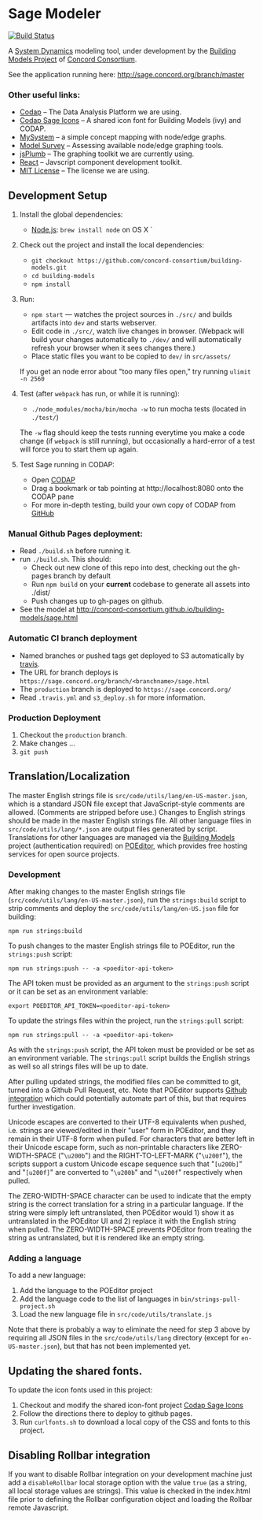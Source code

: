 # Sage Modeler

[![Build Status](https://travis-ci.org/concord-consortium/building-models.svg?branch=master)](https://travis-ci.org/concord-consortium/building-models)

A [System Dynamics](https://en.wikipedia.org/wiki/System_dynamics) modeling tool, under development
by the [Building Models Project](https://concord.org/projects/building-models) of [Concord Consortium](http://concord.org/).

See the application running here: http://sage.concord.org/branch/master


### Other useful links:
* [Codap](https://github.com/concord-consortium/codap) – The Data Analysis Platform
we are using.
* [Codap Sage Icons](https://github.com/concord-consortium/codap-ivy-icons) – A shared icon font for Building Models (ivy) and CODAP.
* [MySystem](https://github.com/concord-consortium/mysystem_sc) – a simple concept mapping with node/edge graphs.
* [Model Survey](http://concord-consortium.github.io/model-survey/) – Assessing available node/edge graphing tools.
* [jsPlumb](https://jsplumbtoolkit.com/) – The graphing toolkit we are currently using.
* [React](http://facebook.github.io/react/) – Javscript component development toolkit.
* [MIT License](LICENSE) – The license we are using.

## Development Setup

1. Install the global dependencies:
    * [Node.js](http://nodejs.org): `brew install node` on OS X
`

2. Check out the project and install the local dependencies:
    * `git checkout https://github.com/concord-consortium/building-models.git`
    * `cd building-models`
    * `npm install`

3. Run:
    * `npm start` — watches the project sources in `./src/` and builds artifacts into `dev` and starts webserver.
    * Edit code in `./src/`, watch live changes in browser. (Webpack will build your changes automatically to `./dev/` and will automatically refresh your browser when it sees changes there.)
    * Place static files you want to be copied to `dev/` in `src/assets/`

    If you get an node error about "too many files open," try running `ulimit -n 2560`

4. Test (after `webpack` has run, or while it is running):
    * `./node_modules/mocha/bin/mocha -w` to run mocha tests (located in `./test/`)

    The `-w` flag should keep the tests running everytime you make a code change (if `webpack` is still running), but occasionally a hard-error of a test will force you to start them up again.

5. Test Sage running in CODAP:
    * Open [CODAP](http://codap.concord.org/releases/latest/static/dg/en/cert/index.html)
    * Drag a bookmark or tab pointing at http://localhost:8080 onto the CODAP pane
    * For more in-depth testing, build your own copy of CODAP from [GitHub](https://github.com/concord-consortium/codap)


### Manual Github Pages deployment:
* Read `./build.sh` before running it.
* run `./build.sh`. This should:
    * Check out new clone of this repo into dest, checking out the gh-pages branch by default
    * Run `npm build` on your **current** codebase to generate all assets into ./dist/
    * Push changes up to gh-pages on github.
* See the model at http://concord-consortium.github.io/building-models/sage.html

### Automatic CI branch deployment
* Named branches or pushed tags get deployed to S3 automatically by [travis](https://travis-ci.org/concord-consortium/building-models).
* The URL for branch deploys is `https://sage.concord.org/branch/<branchname>/sage.html`
* The `production` branch is deployed to `https://sage.concord.org/`
* Read `.travis.yml` and `s3_deploy.sh` for more information.

### Production Deployment
1. Checkout the `production` branch.
1. Make changes …
1. `git push`

## Translation/Localization

The master English strings file is `src/code/utils/lang/en-US-master.json`, which is a standard JSON file except that JavaScript-style comments are allowed. (Comments are stripped before use.) Changes to English strings should be made in the master English strings file. All other language files in `src/code/utils/lang/*.json` are output files generated by script. Translations for other languages are managed via the [Building Models](https://poeditor.com/projects/view?id=125331) project (authentication required) on [POEditor](https://poeditor.com), which provides free hosting services for open source projects.

### Development

After making changes to the master English strings file (`src/code/utils/lang/en-US-master.json`), run the `strings:build` script to strip comments and deploy the `src/code/utils/lang/en-US.json` file for building:
```
npm run strings:build
```

To push changes to the master English strings file to POEditor, run the `strings:push` script:
```
npm run strings:push -- -a <poeditor-api-token>
```
The API token must be provided as an argument to the `strings:push` script or it can be set as an environment variable:
```
export POEDITOR_API_TOKEN=<poeditor-api-token>
```

To update the strings files within the project, run the `strings:pull` script:
```
npm run strings:pull -- -a <poeditor-api-token>
```
As with the `strings:push` script, the API token must be provided or be set as an environment variable. The `strings:pull` script builds the English strings as well so all strings files will be up to date.

After pulling updated strings, the modified files can be committed to git, turned into a Github Pull Request, etc. Note that POEditor supports [Github integration](https://poeditor.com/help/how_to_translate_a_language_file_from_a_github_project) which could potentially automate part of this, but that requires further investigation.

Unicode escapes are converted to their UTF-8 equivalents when pushed, i.e. strings are viewed/edited in their "user" form in POEditor, and they remain in their UTF-8 form when pulled. For characters that are better left in their Unicode escape form, such as non-printable characters like ZERO-WIDTH-SPACE ("`\u200b`") and the RIGHT-TO-LEFT-MARK ("`\u200f`"), the scripts support a custom Unicode escape sequence such that "`[u200b]`" and "`[u200f]`" are converted to "`\u200b`" and "`\u200f`" respectively when pulled.

The ZERO-WIDTH-SPACE character can be used to indicate that the empty string is the correct translation for a string in a particular language. If the string were simply left untranslated, then POEditor would 1) show it as untranslated in the POEditor UI and 2) replace it with the English string when pulled. The ZERO-WIDTH-SPACE prevents POEditor from treating the string as untranslated, but it is rendered like an empty string.

### Adding a language

To add a new language:
1. Add the language to the POEditor project
2. Add the language code to the list of languages in `bin/strings-pull-project.sh`
3. Load the new language file in `src/code/utils/translate.js`

Note that there is probably a way to eliminate the need for step 3 above by requiring all JSON files in the `src/code/utils/lang` directory (except for `en-US-master.json`), but that has not been implemented yet.

## Updating the shared fonts.

To update the icon fonts used in this project:

1. Checkout and modify the shared icon-font project [Codap Sage Icons](https://github.com/concord-consortium/codap-ivy-icons)
2. Follow the directions there to deploy to github pages.
3. Run `curlfonts.sh` to download a local copy of the CSS and fonts to this project.

## Disabling Rollbar integration

If you want to disable Rollbar integration on your development machine just add a `disableRollbar` local storage option with the value `true` (as a string, all local storage values are strings).  This value is checked in the index.html file prior to defining
the Rollbar configuration object and loading the Rollbar remote Javascript.

